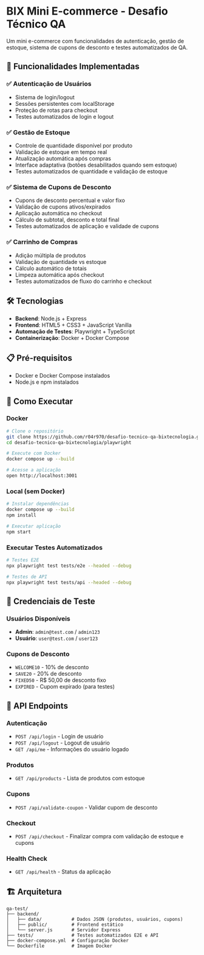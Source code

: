 # BIX Mini E-commerce - Desafio Técnico QA

Um mini e-commerce com funcionalidades de autenticação, gestão de estoque, sistema de cupons de desconto e testes automatizados de QA.

## 🚀 Funcionalidades Implementadas

### ✅ Autenticação de Usuários

* Sistema de login/logout
* Sessões persistentes com localStorage
* Proteção de rotas para checkout
* Testes automatizados de login e logout

### ✅ Gestão de Estoque

* Controle de quantidade disponível por produto
* Validação de estoque em tempo real
* Atualização automática após compras
* Interface adaptativa (botões desabilitados quando sem estoque)
* Testes automatizados de quantidade e validação de estoque

### ✅ Sistema de Cupons de Desconto

* Cupons de desconto percentual e valor fixo
* Validação de cupons ativos/expirados
* Aplicação automática no checkout
* Cálculo de subtotal, desconto e total final
* Testes automatizados de aplicação e validade de cupons

### ✅ Carrinho de Compras

* Adição múltipla de produtos
* Validação de quantidade vs estoque
* Cálculo automático de totais
* Limpeza automática após checkout
* Testes automatizados de fluxo do carrinho e checkout

## 🛠️ Tecnologias

* **Backend**: Node.js + Express
* **Frontend**: HTML5 + CSS3 + JavaScript Vanilla
* **Automação de Testes**: Playwright + TypeScript
* **Containerização**: Docker + Docker Compose

## 📋 Pré-requisitos

* Docker e Docker Compose instalados
* Node.js e npm instalados

## 🚀 Como Executar

### Docker

```bash
# Clone o repositório
git clone https://github.com/r04r970/desafio-tecnico-qa-bixtecnologia.git
cd desafio-tecnico-qa-bixtecnologia/playwright

# Execute com Docker
docker compose up --build

# Acesse a aplicação
open http://localhost:3001
```

### Local (sem Docker)

```bash
# Instalar dependências
docker compose up --build
npm install

# Executar aplicação
npm start
```

### Executar Testes Automatizados

```bash
# Testes E2E
npx playwright test tests/e2e --headed --debug

# Testes de API
npx playwright test tests/api --headed --debug
```

## 👤 Credenciais de Teste

### Usuários Disponíveis

* **Admin**: `admin@test.com` / `admin123`
* **Usuário**: `user@test.com` / `user123`

### Cupons de Desconto

* `WELCOME10` - 10% de desconto
* `SAVE20` - 20% de desconto
* `FIXED50` - R$ 50,00 de desconto fixo
* `EXPIRED` - Cupom expirado (para testes)

## 📡 API Endpoints

### Autenticação

* `POST /api/login` - Login de usuário
* `POST /api/logout` - Logout de usuário
* `GET /api/me` - Informações do usuário logado

### Produtos

* `GET /api/products` - Lista de produtos com estoque

### Cupons

* `POST /api/validate-coupon` - Validar cupom de desconto

### Checkout

* `POST /api/checkout` - Finalizar compra com validação de estoque e cupons

### Health Check

* `GET /api/health` - Status da aplicação

## 🏗️ Arquitetura

```
qa-test/
├── backend/
│   ├── data/           # Dados JSON (produtos, usuários, cupons)
│   ├── public/         # Frontend estático
│   └── server.js       # Servidor Express
├── tests/              # Testes automatizados E2E e API
├── docker-compose.yml  # Configuração Docker
└── Dockerfile          # Imagem Docker
```
